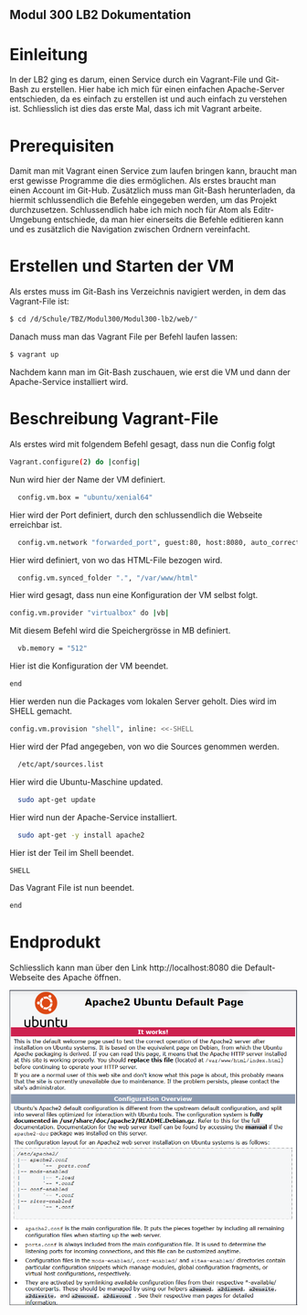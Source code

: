 ## Modul 300 LB2 Dokumentation
# Einleitung

In der LB2 ging es darum, einen Service durch ein Vagrant-File und Git-Bash zu erstellen.
Hier habe ich mich für einen einfachen Apache-Server entschieden, da es einfach zu erstellen ist und auch einfach zu verstehen ist. Schliesslich ist dies das erste Mal, dass ich mit Vagrant arbeite.

# Prerequisiten
Damit man mit Vagrant einen Service zum laufen bringen kann, braucht man erst gewisse Programme die dies ermöglichen. Als erstes braucht man einen Account im Git-Hub. Zusätzlich muss man Git-Bash herunterladen, da hiermit schlussendlich die Befehle eingegeben werden, um das Projekt durchzusetzen. Schlussendlich habe ich mich noch für Atom als Editr-Umgebung entschiede, da man hier einerseits die Befehle editieren kann und es zusätzlich die Navigation zwischen Ordnern vereinfacht.

# Erstellen und Starten der VM

Als erstes muss im Git-Bash ins Verzeichnis navigiert werden, in dem das Vagrant-File ist:
```sh
$ cd /d/Schule/TBZ/Modul300/Modul300-lb2/web/" 
```
Danach muss man das Vagrant File per Befehl laufen lassen:
```sh
$ vagrant up
```
Nachdem kann man im Git-Bash zuschauen, wie erst die VM und dann der Apache-Service installiert wird.

# Beschreibung Vagrant-File
Als erstes wird mit folgendem Befehl gesagt, dass nun die Config folgt
```sh
Vagrant.configure(2) do |config|
```
Nun wird hier der Name der VM definiert.
```sh
  config.vm.box = "ubuntu/xenial64"
```
Hier wird der Port definiert, durch den schlussendlich die Webseite erreichbar ist.
```sh
  config.vm.network "forwarded_port", guest:80, host:8080, auto_correct: true
```
Hier wird definiert, von wo das HTML-File bezogen wird.
```sh
  config.vm.synced_folder ".", "/var/www/html"
```
Hier wird gesagt, dass nun eine Konfiguration der VM selbst folgt.
```sh
config.vm.provider "virtualbox" do |vb|
```
Mit diesem Befehl wird die Speichergrösse in MB definiert.
```sh
  vb.memory = "512"
```
Hier ist die Konfiguration der VM beendet.
```sh
end
```
Hier werden nun die Packages vom lokalen Server geholt. Dies wird im SHELL gemacht.
```sh
config.vm.provision "shell", inline: <<-SHELL
```
Hier wird der Pfad angegeben, von wo die Sources genommen werden.
```sh
  /etc/apt/sources.list
```
Hier wird die Ubuntu-Maschine updated.
```sh
  sudo apt-get update
```
Hier wird nun der Apache-Service installiert.
```sh
  sudo apt-get -y install apache2
```
Hier ist der Teil im Shell beendet.
```sh
SHELL
```
Das Vagrant File ist nun beendet.
```sh
end
```

# Endprodukt
Schliesslich kann man über den Link http://localhost:8080 die Default-Webseite des Apache öffnen.

![Image of Webserver](Screenshot-Apache.PNG)
